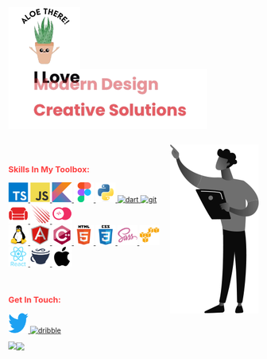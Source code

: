 <p>
  <img align="left" alt="contact" src="assets/images/welcome.png" width="145" height="125" />
  <img align="center" alt="gif" src="assets/images/what-i-love.gif" width="400" height="120" />
</p><br>
<img align="right" alt="contact" src="assets/images/contact-decoration.png" />
<br>
<h3 align="left" style="color: #fe3f40;">Skills In My Toolbox:</h3>
<p align="left">
  <a href="https://www.typescriptlang.org/" target="_blank">
    <img src="https://raw.githubusercontent.com/devicons/devicon/master/icons/typescript/typescript-original.svg"
      alt="typescript" width="40" height="40" />
  </a>
  <a href="https://developer.mozilla.org/en-US/docs/Web/JavaScript" target="_blank">
    <img src="https://raw.githubusercontent.com/devicons/devicon/master/icons/javascript/javascript-original.svg"
      alt="javascript" width="40" height="40" />
  </a>
  <a href="https://kotlinlang.org/" target="_blank">
    <img src="https://raw.githubusercontent.com/devicons/devicon/master/icons/kotlin/kotlin-original.svg" alt="kotlin"
      width="40" height="40" />
  </a>
  <a href="https://www.figma.com/" target="_blank">
    <img src="https://raw.githubusercontent.com/devicons/devicon/master/icons/figma/figma-original.svg" alt="figma"
      width="40" height="40" />
  </a>
  <a href="https://www.python.org/" target="_blank">
    <img src="https://raw.githubusercontent.com/devicons/devicon/master/icons/python/python-original.svg" alt="python"
      width="40" height="40" />
  </a>
  <a href="https://dart.dev" target="_blank">
    <img src="https://www.vectorlogo.zone/logos/dartlang/dartlang-icon.svg" alt="dart" width="40" height="40" />
  </a>
  <a href="https://git-scm.com/" target="_blank">
    <img src="https://www.vectorlogo.zone/logos/git-scm/git-scm-icon.svg" alt="git" width="40" height="40" />
  </a>
  <a href="https://couchdb.apache.org/" target="_blank">
    <img src="https://raw.githubusercontent.com/devicons/devicon/master/icons/couchdb/couchdb-original.svg"
      alt="couchdb" width="40" height="40" />
  </a>
    <a href="https://www.meteor.com/" target="_blank">
    <img src="https://raw.githubusercontent.com/devicons/devicon/master/icons/meteor/meteor-original.svg" alt="meteor" width="40" height="40" />
  </a>
  <a href="https://appwrite.io/" target="_blank">
    <img src="https://raw.githubusercontent.com/devicons/devicon/master/icons/appwrite/appwrite-original.svg"
      alt="appwrite" width="40" height="40" />
  </a><br>
  <a href="https://www.linux.org/" target="_blank">
    <img src="https://raw.githubusercontent.com/devicons/devicon/master/icons/linux/linux-original.svg" alt="linux"
      width="40" height="40" />
  </a>
  <a href="https://angular.io/" target="_blank">
    <img src="https://raw.githubusercontent.com/devicons/devicon/master/icons/angularjs/angularjs-original.svg"
      alt="angularjs" width="40" height="40" />
  </a>
  <a href="https://www.cplusplus.com/" target="_blank">
    <img src="https://raw.githubusercontent.com/devicons/devicon/master/icons/cplusplus/cplusplus-original.svg" alt="c++"
      width="40" height="40" />
  </a>
  <a href="https://www.w3.org/html/" target="_blank">
    <img src="https://raw.githubusercontent.com/devicons/devicon/master/icons/html5/html5-original-wordmark.svg"
      alt="html5" width="40" height="40" />
  </a>
  <a href="https://www.w3schools.com/css/" target="_blank">
    <img src="https://raw.githubusercontent.com/devicons/devicon/master/icons/css3/css3-original-wordmark.svg"
      alt="css3" width="40" height="40" />
  </a>
  <a href="https://sass-lang.com" target="_blank">
    <img src="https://raw.githubusercontent.com/devicons/devicon/master/icons/sass/sass-original.svg" alt="sass"
      width="40" height="40" />
  </a>
  <a href="https://aws.amazon.com/" target="_blank">
    <img
      src="https://raw.githubusercontent.com/devicons/devicon/master/icons/amazonwebservices/amazonwebservices-original.svg"
      alt="aws" width="40" height="40" />
  </a>
  <a href="https://reactjs.org/" target="_blank">
    <img src="https://raw.githubusercontent.com/devicons/devicon/master/icons/react/react-original-wordmark.svg"
      alt="react" width="40" height="40" />
  </a>
  <a href="https://coffeescript.org/" target="_blank">
    <img src="https://raw.githubusercontent.com/devicons/devicon/master/icons/coffeescript/coffeescript-original.svg"
      alt="coffeescript" width="40" height="40" />
  </a>
  <a href="https://www.apple.com/macos" target="_blank">
    <img src="https://raw.githubusercontent.com/devicons/devicon/master/icons/apple/apple-original.svg" alt="macos"
      width="40" height="40" />
  </a>
</p><br>
<h3 align="left" style="color: #fe3f40;">Get In Touch:</h3>
<p align="left">
  <a href="https://twitter.com/albertcodes_dev" target="blank">
    <img src="https://raw.githubusercontent.com/devicons/devicon/master/icons/twitter/twitter-original.svg"
      alt="twitter" width="40" height="40" />
  </a>
  <a href="https://dribbble.com/albertcodes" target="blank">
    <img src="https://cdn.jsdelivr.net/npm/simple-icons@3.0.1/icons/dribbble.svg"
      alt="dribble" width="40" height="40" />
  </a>
</p>
<p>
  <img align="left" height="180em"
    src="https://github-readme-stats.vercel.app/api?username=albertcodes&show_icons=true&theme=vue&hide_border=true&&count_private=true&include_all_commits=true" />
  <img align="center" height="180em"
    src="https://github-readme-stats.vercel.app/api/top-langs/?username=albertcodes&show_icons=true&theme=vue&hide_border=true&layout=compact&langs_count=8" />
</p>
